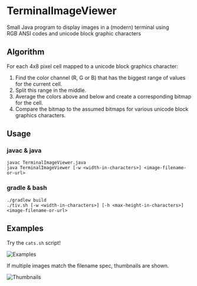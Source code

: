 # TerminalImageViewer

Small Java program to display images in a (modern) terminal using RGB ANSI codes and unicode block graphic characters

## Algorithm
For each 4x8 pixel cell mapped to a unicode block graphics character:
1. Find the color channel (R, G or B) that has the biggest range of values for the current cell.
2. Split this range in the middle.
3. Average the colors above and below and create a corresponding bitmap for the cell.
4. Compare the bitmap to the assumed bitmaps for various unicode block graphics characters.


## Usage

### javac & java

```
javac TerminalImageViewer.java
java TerminalImageViewer [-w <width-in-characters>] <image-filename-or-url>
```

### gradle & bash

```
./gradlew build
./tiv.sh [-w <width-in-characters>] [-h <max-height-in-characters>] <image-filename-or-url>
```

## Examples

Try the `cats.sh` script!


![Examples](http://i.imgur.com/8UyGjg8.png)

If multiple images match the filename spec, thumbnails are shown.

![Thumbnails](http://i.imgur.com/PTYgSqz.png)
